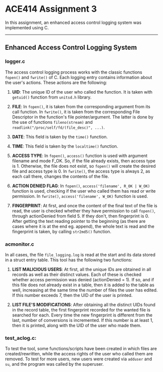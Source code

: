 # ACE414 Assignment 3

In this assignment, an enhanced access control logging system was implemented using C.

---

## Enhanced Access Control Logging System
### logger.c

The access control logging process works with the classic functions `fopen()` and `fwrite()` of C. Each logging entry contains information about the user's actions. These actions are the following:

1. **UID**: The unique ID of the user who called the function. It is taken with `getuid()` function from `unitsd.h` library.

2. **FILE**: In `fopen()`, it is taken from the corresponding argument from its call
function. In `fwrite()`, it is taken from the corresponding File Descriptor
in the function's file pointer/argument. The latter is done by the use of functions `fileno(stream)` and `readlink("/proc/self/fd/(file_desc)", ...)`.

3. **DATE**: This field is taken by the `time()` function.

4. **TIME**: This field is taken by the `localtime()` function.

5. **ACCESS TYPE**: In `fopen()`, `access()` function is used with argument filename and mode F_OK. So, if the file already exists, then access type is 1. Otherwise, the file does not exist, so `fopen()` will create the desired file and access type is 0. In `fwrite()`, the access type is always 2, as each call there, changes the contents of the file.

6. **ACTION DENIED FLAG**: In `fopen()`, `access('filename', R_OK | W_OK)` function is used, checking if the user who called them has read or write permission. In
`fwrite()`, `access('filename', W_OK)` function is used.

7. **FINGERPRINT**: At first, and once the content of the final text of the file is read, the user is checked whether they have permission to call `fopen()`, through actionDenied from field 5. If they don't, then fingerprint is 0. After getting the text reading pointer to the beginning (as there are cases where it is at the end eg. append), the whole text is read and the fingerprint is taken, by calling `str2md5()` function. 

### acmonitor.c

In all cases, the file `file_logging.log` is read at the start and its data stored in a struct entry table. This tool has the following two functions:

1. **LIST MALICIOUS USERS**: At first, all the unique IDs are obtained in all records as well as their distinct values. Each of these is checked whether access permission was denied (actionDenied = 1). If so, and if this file does not already exist in a table, then it is added to the table as well, increasing at the same time the number of files the user has edited. If this number exceeds 7, then the UID of the user is printed.

2. **LIST FILE'S MODIFICATIONS**: After obtaining all the distinct UIDs found in the record table, the first fingerprint recorded for the wanted file is searched for each. Every time the new fingerprint is different from the last, number of conversions is incremented. If this number is at least 1, then it is printed, along with the UID of the user who made them.

### test_aclog.c:

To test the tool, some functions/scripts have been created in which files are created/rewritten, while the access rights of the user who called them are removed. To test for more users, new users were created via `adduser` and `su`, and the program was called by the superuser.
